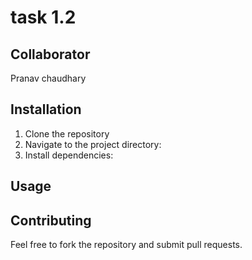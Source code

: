 # task 1.2

## Collaborator
Pranav chaudhary

## Installation
1. Clone the repository
2. Navigate to the project directory:
3. Install dependencies:
## Usage
## Contributing
Feel free to fork the repository and submit pull requests.
